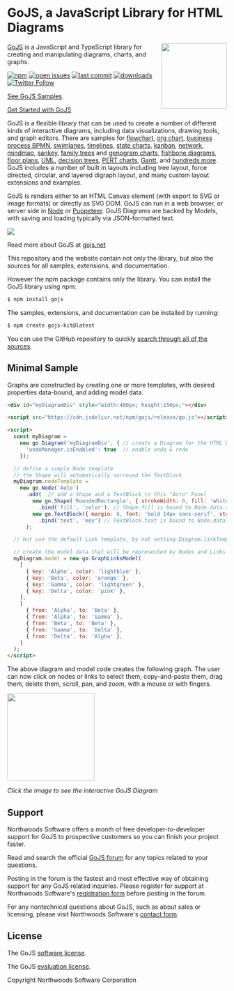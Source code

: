 # GoJS, a JavaScript Library for HTML Diagrams

<img align="right" height="150" src="https://nwoods.com/images/go.png">

[GoJS](https://gojs.net) is a JavaScript and TypeScript library for creating and manipulating diagrams, charts, and graphs.

[![npm](https://img.shields.io/github/release/NorthwoodsSoftware/GoJS.svg)](https://www.npmjs.com/package/gojs)
[![open issues](https://img.shields.io/github/issues-raw/NorthwoodsSoftware/GoJS.svg)](https://github.com/NorthwoodsSoftware/GoJS/issues)
[![last commit](https://img.shields.io/github/last-commit/NorthwoodsSoftware/GoJS.svg)](https://github.com/NorthwoodsSoftware/GoJS/commits/master)
[![downloads](https://img.shields.io/npm/dw/gojs.svg)](https://www.npmjs.com/package/gojs)
[![Twitter Follow](https://img.shields.io/twitter/follow/NorthwoodsGo.svg?style=social&label=Follow)](https://twitter.com/NorthwoodsGo)

[See GoJS Samples](https://gojs.net/latest/samples)

[Get Started with GoJS](https://gojs.net/latest/learn)

GoJS is a flexible library that can be used to create a number of different kinds of interactive diagrams,
including data visualizations, drawing tools, and graph editors.
There are samples for
[flowchart](https://gojs.net/latest/samples/flowchart.html),
[org chart](https://gojs.net/latest/samples/orgChartEditor.html),
[business process BPMN](https://gojs.net/latest/samples/bpmn/BPMN.html),
[swimlanes](https://gojs.net/latest/samples/swimlanes.html),
[timelines](https://gojs.net/latest/samples/timeline.html),
[state charts](https://gojs.net/latest/samples/statechart.html),
[kanban](https://gojs.net/latest/samples/kanban.html),
[network](https://gojs.net/latest/samples/network.html),
[mindmap](https://gojs.net/latest/samples/mindMap.html),
[sankey](https://gojs.net/latest/samples/sankey.html),
[family trees](https://gojs.net/latest/samples/familyTree.html) and [genogram charts](https://gojs.net/latest/samples/genogram.html),
[fishbone diagrams](https://gojs.net/latest/samples/Fishbone.html),
[floor plans](https://gojs.net/latest/projects/gojs-floorplanner/index.html),
[UML](https://gojs.net/latest/samples/umlClass.html),
[decision trees](https://gojs.net/latest/samples/decisionTree.html),
[PERT charts](https://gojs.net/latest/samples/PERT.html),
[Gantt](https://gojs.net/latest/samples/gantt.html), and
[hundreds more](https://gojs.net/latest/samples/index.html).
GoJS includes a number of built in layouts including tree layout, force directed, circular, and layered digraph layout,
and many custom layout extensions and examples.

GoJS is renders either to an HTML Canvas element (with export to SVG or image formats) or directly as SVG DOM.
GoJS can run in a web browser, or server side in [Node](https://nodejs.org/en/) or [Puppeteer](https://github.com/GoogleChrome/puppeteer).
GoJS Diagrams are backed by Models, with saving and loading typically via JSON-formatted text.

[<img src="https://raw.githubusercontent.com/NorthwoodsSoftware/GoJS/master/.github/github-970x354.png">](https://gojs.net/latest/samples/index.html)

Read more about GoJS at [gojs.net](https://gojs.net)

This repository and the website contain not only the library, but also
the sources for all samples, extensions, and documentation.

However the npm package contains only the library.
You can install the GoJS library using npm:

```html
$ npm install gojs
```

The samples, extensions, and documentation can be installed by running:

```html
$ npm create gojs-kit@latest
```

You can use the GitHub repository to quickly [search through all of the sources](https://github.com/NorthwoodsSoftware/GoJS-Samples/search?q=setDataProperty&type=Code).

<h2>Minimal Sample</h2>

Graphs are constructed by creating one or more templates, with desired properties data-bound, and adding model data.

```html
<div id="myDiagramDiv" style="width:400px; height:150px;"></div>

<script src="https://cdn.jsdelivr.net/npm/gojs/release/go.js"></script>

<script>
  const myDiagram =
    new go.Diagram('myDiagramDiv', { // create a Diagram for the HTML Div element
      'undoManager.isEnabled': true  // enable undo & redo
    });

  // define a simple Node template
  // the Shape will automatically surround the TextBlock
  myDiagram.nodeTemplate =
    new go.Node('Auto')
      .add(  // add a Shape and a TextBlock to this "Auto" Panel
        new go.Shape('RoundedRectangle', { strokeWidth: 0, fill: 'white' }) // no border; default fill is white
          .bind('fill', 'color'), // Shape.fill is bound to Node.data.color
        new go.TextBlock({ margin: 8, font: 'bold 14px sans-serif', stroke: '#333' }) // some room around the text
          .bind('text', 'key') // TextBlock.text is bound to Node.data.key
      );

  // but use the default Link template, by not setting Diagram.linkTemplate

  // create the model data that will be represented by Nodes and Links
  myDiagram.model = new go.GraphLinksModel(
    [
      { key: 'Alpha', color: 'lightblue' },
      { key: 'Beta', color: 'orange' },
      { key: 'Gamma', color: 'lightgreen' },
      { key: 'Delta', color: 'pink' },
    ],
    [
      { from: 'Alpha', to: 'Beta' },
      { from: 'Alpha', to: 'Gamma' },
      { from: 'Beta', to: 'Beta' },
      { from: 'Gamma', to: 'Delta' },
      { from: 'Delta', to: 'Alpha' },
    ]
  );
</script>
```

The above diagram and model code creates the following graph.
The user can now click on nodes or links to select them, copy-and-paste them, drag them, delete them, scroll, pan, and zoom, with a mouse or with fingers.

[<img width="200" height="200" src="https://gojs.net/latest/assets/images/screenshots/minimal.png">](https://gojs.net/latest/samples/minimal.html)

_Click the image to see the interactive GoJS Diagram_

<h2>Support</h2>

Northwoods Software offers a month of free developer-to-developer support for GoJS to prospective customers so you can finish your project faster.

Read and search the official <a href="https://forum.nwoods.com/c/gojs">GoJS forum</a> for any topics related to your questions.

Posting in the forum is the fastest and most effective way of obtaining support for any GoJS related inquiries.
Please register for support at Northwoods Software's <a href="https://nwoods.com/register.html">registration form</a> before posting in the forum.

For any nontechnical questions about GoJS, such as about sales or licensing,
please visit Northwoods Software's <a href="https://nwoods.com/contact.html">contact form</a>.

<h2>License</h2>

The GoJS <a href="https://gojs.net/latest/license.html">software license</a>.

The GoJS <a href="https://gojs.net/latest/evaluationLicense.html">evaluation license</a>.

Copyright Northwoods Software Corporation
